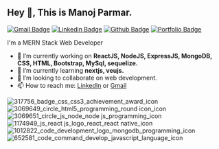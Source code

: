 ## Hey 👋, This is Manoj Parmar.

[![Gmail Badge](https://img.shields.io/badge/-manojparmar6161@gmail.com-c14438?style=flat&logo=Gmail&logoColor=white&link=mailto:manojparmar6161@gmail.com)](mailto:manojparmar6161@gmail.com) 
[![Linkedin Badge](https://img.shields.io/badge/-manojparmar-0072b1?style=flat&logo=Linkedin&logoColor=white&link=https://https://in.linkedin.com/in/manoj-parmar-267777167/)](https://in.linkedin.com/in/manoj-parmar-267777167)  [![Github Badge](https://img.shields.io/badge/-manojparmar-grey?style=flat&logo=github&logoColor=white&link=https://github.com/manojparmar7)](https://www.github.com/manojparmar7) [![Portfolio Badge](https://img.shields.io/badge/portfolio-web-blue?style=flat&link=https://manojparmar.onrender.com/)](https://manojparmar.onrender.com/) 
<p align='left'>
  I'm a MERN Stack Web Developer
  

  
  - 🔭 I’m currently working on <b> ReactJS, NodeJS, ExpressJS, MongoDB, CSS, HTML, Bootstrap, MySql, sequelize. </b> 
  - 🌱 I’m currently learning <b>nextjs, veujs.</b>
  - 👯 I’m looking to collaborate on web development.
  - 📫 How to reach me: <a href='https://in.linkedin.com/in/manoj-parmar-267777167/'>LinkedIn</a> or <a href="mailto:manojparmar6161@gmail.com">Gmail</a>

  
![317756_badge_css_css3_achievement_award_icon](https://user-images.githubusercontent.com/53113741/209101395-0aff894c-cca8-45d7-8d60-0f99f1a89a91.png)
![3069649_circle_html5_programming_round icon_icon](https://user-images.githubusercontent.com/53113741/209101398-595faf3c-4b93-40a6-8f1f-12913b894980.png)
![3069651_circle_js_node_node js_programming_icon](https://user-images.githubusercontent.com/53113741/209101401-ff37045b-cc07-4feb-a7af-3a34cba69bb4.png)
![1174949_js_react js_logo_react_react native_icon](https://user-images.githubusercontent.com/53113741/209101405-691d8ef3-82ec-4bc3-b8fd-ad8bffe964c5.png)
![1012822_code_development_logo_mongodb_programming_icon](https://user-images.githubusercontent.com/53113741/209101406-af9ee716-ab73-44e6-a5ce-febe7c04d1e1.png)
![652581_code_command_develop_javascript_language_icon](https://user-images.githubusercontent.com/53113741/209101408-bd340569-8e67-4bf4-a273-22147a3c9e66.png)

